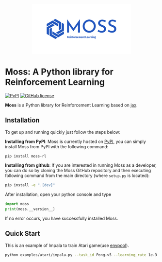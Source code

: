 <div align="center">
  <img src="docs/_static/images/moss.jpg" width="65%">
</div>

# Moss: A Python library for Reinforcement Learning

[![PyPI](https://img.shields.io/pypi/v/moss-rl)](https://pypi.org/project/moss-rl/)
[![GitHub license](https://img.shields.io/github/license/hilanzy/moss)](https://github.com/hilanzy/moss/blob/master/LICENSE)

**Moss** is a Python library for Reinforcement Learning based on [jax](https://github.com/google/jax).

## Installation

To get up and running quickly just follow the steps below:

  **Installing from PyPI**: Moss is currently hosted on [PyPI](https://pypi.org/project/moss-rl/),
  you can simply install Moss from PyPI with the following command:

  ```bash
  pip install moss-rl
  ```

  **Installing from github**: If you are interested in running Moss as a developer,
  you can do so by cloning the Moss GitHub repository and then executing following command
  from the main directory (where `setup.py` is located):

  ```bash
  pip install -e ".[dev]"
  ```

After installation, open your python console and type

  ```python
  import moss
  print(moss.__version__)
  ```

If no error occurs, you have successfully installed Moss.

## Quick Start

This is an example of Impala to train Atari game(use [envpool](https://github.com/sail-sg/envpool)).
  ```bash
  python examples/atari/impala.py --task_id Pong-v5 --learning_rate 1e-3
  ```

